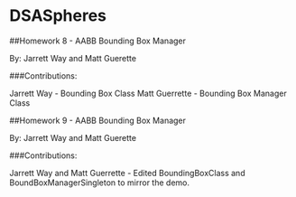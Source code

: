 # DSASpheres
##Homework 8 - AABB Bounding Box Manager

By: Jarrett Way and Matt Guerette


###Contributions:

Jarrett Way - Bounding Box Class
Matt Guerrette - Bounding Box Manager Class

##Homework 9 - AABB Bounding Box Manager

By: Jarrett Way and Matt Guerette


###Contributions:

Jarrett Way and Matt Guerrette - Edited BoundingBoxClass and BoundBoxManagerSingleton to mirror the demo.
